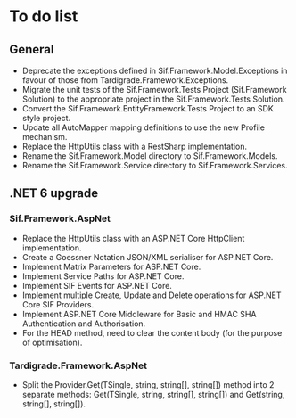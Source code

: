 # To do list

## General

- Deprecate the exceptions defined in Sif.Framework.Model.Exceptions in favour of those from Tardigrade.Framework.Exceptions.
- Migrate the unit tests of the Sif.Framework.Tests Project (Sif.Framework Solution) to the appropriate project in the Sif.Framework.Tests Solution.
- Convert the Sif.Framework.EntityFramework.Tests Project to an SDK style project.
- Update all AutoMapper mapping definitions to use the new Profile mechanism.
- Replace the HttpUtils class with a RestSharp implementation.
- Rename the Sif.Framework.Model directory to Sif.Framework.Models.
- Rename the Sif.Framework.Service directory to Sif.Framework.Services.

## .NET 6 upgrade

### Sif.Framework.AspNet

- Replace the HttpUtils class with an ASP.NET Core HttpClient implementation.
- Create a Goessner Notation JSON/XML serialiser for ASP.NET Core.
- Implement Matrix Parameters for ASP.NET Core.
- Implement Service Paths for ASP.NET Core.
- Implement SIF Events for ASP.NET Core.
- Implement multiple Create, Update and Delete operations for ASP.NET Core SIF Providers.
- Implement ASP.NET Core Middleware for Basic and HMAC SHA Authentication and Authorisation.
- For the HEAD method, need to clear the content body (for the purpose of optimisation).

### Tardigrade.Framework.AspNet

- Split the Provider.Get(TSingle, string, string[], string[]) method into 2 separate methods: Get(TSingle, string, string[], string[]) and Get(string, string[], string[]).